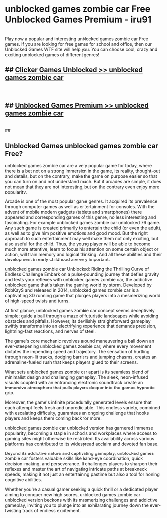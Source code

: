 # unblocked games zombie car Free Unblocked Games Premium - iru91 <br>
<br>
Play now a popular and interesting unblocked games zombie car Free games. If you are looking for free games for school and office, then our Unblocked Games WTF site will help you. You can choose cool, crazy and exciting unblocked games of different genres!


## ##  [Clicker Games Unblocked >> unblocked games zombie car](http://freeplayer.one?title=unblocked_games_zombie_car&ref=M1)
  <br>

##  ## [Unblocked Games Premium >> unblocked games zombie car](http://freeplayer.one?title=unblocked_games_zombie_car&ref=M1)
  <br>
  ##



## Unblocked Games unblocked games zombie car Free?

unblocked games zombie car are a very popular game for today, where there is a bet not on a strong immersion in the game, its reality, thought-out and details, but on the contrary, make the game on purpose easier so that you can turn on and not understand much. But if arcades are simple, it does not mean that they are not interesting, but on the contrary even enjoy more popularity.

Arcade is one of the most popular game genres. It acquired its prevalence through computer games as well as entertainment for consoles. With the advent of mobile modern gadgets (tablets and smartphones) there appeared and corresponding games of this genre, no less interesting and fascinating. For example unblocked games zombie car unblocked 76 game. Any such game is created primarily to entertain the child (or even the adult), as well as to give him positive emotions and good mood. But the right approach to such entertainment may well make them not only exciting, but also useful for the child. Thus, the young player will be able to become much more attentive, learn to focus his attention on some certain object or action, will train memory and logical thinking. And all these abilities and their development in early childhood are very important.

unblocked games zombie car Unblocked: Riding the Thrilling Curve of Endless Challenge
Embark on a pulse-pounding journey that defies gravity and tests your reflexes with unblocked games zombie car, the addictive unblocked game that's taken the gaming world by storm. Developed by RobKayS and released in 2014, unblocked games zombie car is a captivating 3D running game that plunges players into a mesmerizing world of high-speed twists and turns.

At first glance, unblocked games zombie car concept seems deceptively simple: guide a ball through a maze of futuristic landscapes while avoiding obstacles and pitfalls. However, its devilishly straightforward gameplay swiftly transforms into an electrifying experience that demands precision, lightning-fast reactions, and nerves of steel.

The game's core mechanic revolves around maneuvering a ball down an ever-steepening unblocked games zombie car, where every movement dictates the impending speed and trajectory. The sensation of hurtling through neon-lit tracks, dodging barriers and jumping chasms, creates an adrenaline-fueled rush that keeps players glued to their screens.

What sets unblocked games zombie car apart is its seamless blend of minimalist design and challenging gameplay. The sleek, neon-infused visuals coupled with an entrancing electronic soundtrack create an immersive atmosphere that pulls players deeper into the games hypnotic grip.

Moreover, the game's infinite procedurally generated levels ensure that each attempt feels fresh and unpredictable. This endless variety, combined with escalating difficulty, guarantees an ongoing challenge that hooks players and keeps them coming back for more.

unblocked games zombie car unblocked version has garnered immense popularity, becoming a staple in schools and workplaces where access to gaming sites might otherwise be restricted. Its availability across various platforms has contributed to its widespread acclaim and devoted fan base.

Beyond its addictive nature and captivating gameplay, unblocked games zombie car fosters valuable skills like hand-eye coordination, quick decision-making, and perseverance. It challenges players to sharpen their reflexes and master the art of navigating intricate paths at breakneck speeds, making it not just an entertaining pastime but also a tool for honing cognitive abilities.

Whether you're a casual gamer seeking a quick thrill or a dedicated player aiming to conquer new high scores, unblocked games zombie car unblocked version beckons with its mesmerizing challenges and addictive gameplay, inviting you to plunge into an exhilarating journey down the ever-twisting track of endless excitement.